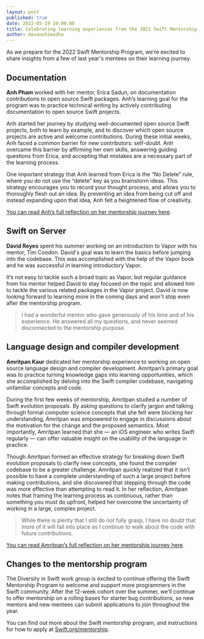 ```yaml
---
layout: post
published: true
date: 2022-05-19 10:00:00
title: Celebrating learning experiences from the 2021 Swift Mentorship Program
author: devanshimodha
---
```


As we prepare for the 2022 Swift Mentorship Program, we’re excited to share insights from a few of last year's mentees on their learning journey.

## Documentation

**Anh Pham** worked with her mentor, Erica Sadun, on documentation contributions to open source Swift packages. Anh’s learning goal for the program was to practice technical writing by actively contributing documentation to open source Swift projects.

Anh started her journey by studying well-documented open source Swift projects, both to learn by example, and to discover which open source projects are active and welcome contributions. During these initial weeks, Anh faced a common barrier for new contributors: self-doubt. Anh overcame this barrier by affirming her own skills, answering guiding questions from Erica, and accepting that mistakes are a necessary part of the learning process.

One important strategy that Anh learned from Erica is the “No Delete” rule, where you do not use the “delete” key as you brainstorm ideas. This strategy encourages you to record your thought process, and allows you to thoroughly flesh out an idea. By preventing an idea from being cut off and instead expanding upon that idea, Anh felt a heightened flow of creativity.

[You can read Anh’s full reflection on her mentorship journey here](https://medium.com/@thuanhsone99/swift-mentorship-program-a-reflection-47921be0e538).


## Swift on Server

**David Reyes** spent his summer working on an introduction to Vapor with his mentor, Tim Condon. David's goal was to learn the basics before jumping into the codebase. This was accomplished with the help of the Vapor book and he was successful in learning introductory Vapor. 

It’s not easy to tackle such a broad topic as Vapor, but regular guidance from his mentor helped David to stay focused on the topic and allowed him to tackle the various related packages in the Vapor project. David is now looking forward to learning more in the coming days and won't stop even after the mentorship program.

> I had a wonderful mentor who gave generously of his time and of his experience. He answered all my questions, and never seemed disconnected to the mentorship purpose.


## Language design and compiler development

**Amritpan Kaur** dedicated her mentorship experience to working on open source language design and compiler development. Amritpan’s primary goal was to practice turning knowledge gaps into learning opportunities, which she accomplished by delving into the Swift compiler codebase, navigating unfamiliar concepts and code.

During the first few weeks of mentorship, Amritpan studied a number of Swift evolution proposals. By asking questions to clarify jargon and talking through formal computer science concepts that she felt were blocking her understanding, Amritpan was empowered to engage in discussions about the motivation for the change and the proposed semantics. Most importantly, Amritpan learned that she — an iOS engineer who writes Swift regularly — can offer valuable insight on the usability of the language in practice.

Though Amritpan formed an effective strategy for breaking down Swift evolution proposals to clarify new concepts, she found the compiler codebase to be a greater challenge. Amritpan quickly realized that it isn’t possible to have a complete understanding of such a large project before making contributions, and she discovered that stepping through the code was more effective than attempting to read it. In her reflection, Amritpan notes that framing the learning process as continuous, rather than something you must do upfront, helped her overcome the uncertainty of working in a large, complex project.

> While there is plenty that I still do not fully grasp, I have no doubt that more of it will fall into place as I continue to walk about the code with future contributions.

[You can read Amritpan’s full reflection on her mentorship journey here](https://forums.swift.org/t/swift-mentorship-compiler-language-design/52522).


## Changes to the mentorship program

The Diversity in Swift work group is excited to continue offering the Swift Mentorship Program to welcome and support more programmers in the Swift community. After the 12-week cohort over the summer, we’ll continue to offer mentorship on a rolling bases for starter bug contributions, so new mentors and new mentees can submit applications to join throughout the year.

You can find out more about the Swift mentorship program, and instructions for how to apply at [Swift.org/mentorship](/mentorship/).
